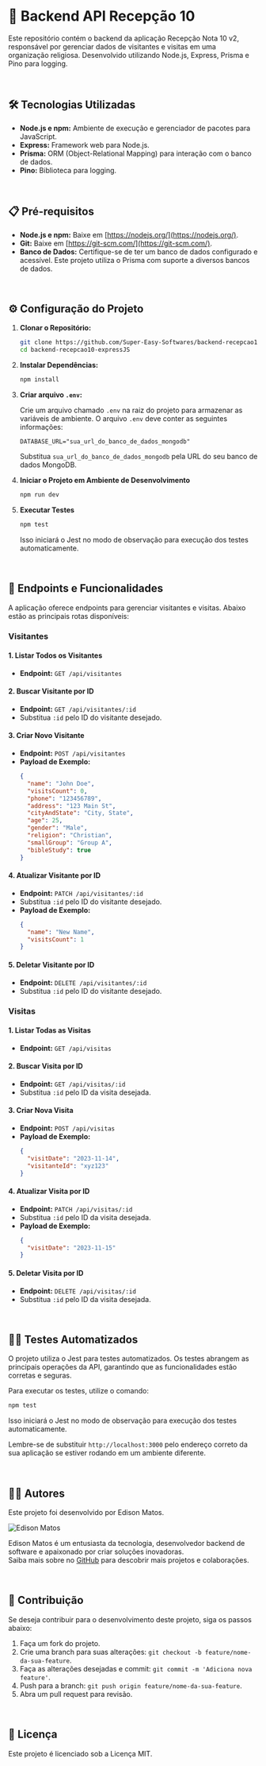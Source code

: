 # 🚀 Backend API Recepção 10

Este repositório contém o backend da aplicação Recepção Nota 10 v2, responsável por gerenciar dados de visitantes e visitas em uma organização religiosa. Desenvolvido utilizando Node.js, Express, Prisma e Pino para logging.

<br>

## 🛠️ Tecnologias Utilizadas

- **Node.js e npm:** Ambiente de execução e gerenciador de pacotes para JavaScript.
- **Express:** Framework web para Node.js.
- **Prisma:** ORM (Object-Relational Mapping) para interação com o banco de dados.
- **Pino:** Biblioteca para logging.

<br>

## 📋 Pré-requisitos  

- **Node.js e npm:** Baixe em [https://nodejs.org/](https://nodejs.org/).
- **Git:** Baixe em [https://git-scm.com/](https://git-scm.com/).
- **Banco de Dados:** Certifique-se de ter um banco de dados configurado e acessível. Este projeto utiliza o Prisma com suporte a diversos bancos de dados.

<br>

## ⚙️ Configuração do Projeto

1. **Clonar o Repositório:**

    ```bash
    git clone https://github.com/Super-Easy-Softwares/backend-recepcao10-expressJS.git
    cd backend-recepcao10-expressJS
    ```

2. **Instalar Dependências:**

    ```bash
    npm install
    ```

3. **Criar arquivo `.env`:**

   Crie um arquivo chamado `.env` na raiz do projeto para armazenar as variáveis de ambiente. O arquivo `.env` deve conter as seguintes informações:

    ```env
    DATABASE_URL="sua_url_do_banco_de_dados_mongodb"
    ```

   Substitua `sua_url_do_banco_de_dados_mongodb` pela URL do seu banco de dados MongoDB.

4. **Iniciar o Projeto em Ambiente de Desenvolvimento**

    ```bash
    npm run dev
    ```

5. **Executar Testes**

    ```bash
    npm test
    ```

    Isso iniciará o Jest no modo de observação para execução dos testes automaticamente.

<br>

## 📄 Endpoints e Funcionalidades

A aplicação oferece endpoints para gerenciar visitantes e visitas. Abaixo estão as principais rotas disponíveis:

### Visitantes

#### 1. **Listar Todos os Visitantes**

- **Endpoint:** `GET /api/visitantes`

#### 2. **Buscar Visitante por ID**

- **Endpoint:** `GET /api/visitantes/:id`
- Substitua `:id` pelo ID do visitante desejado.

#### 3. **Criar Novo Visitante**

- **Endpoint:** `POST /api/visitantes`
- **Payload de Exemplo:**
  ```json
  {
    "name": "John Doe",
    "visitsCount": 0,
    "phone": "123456789",
    "address": "123 Main St",
    "cityAndState": "City, State",
    "age": 25,
    "gender": "Male",
    "religion": "Christian",
    "smallGroup": "Group A",
    "bibleStudy": true
  }
  ```

#### 4. **Atualizar Visitante por ID**

- **Endpoint:** `PATCH /api/visitantes/:id`
- Substitua `:id` pelo ID do visitante desejado.
- **Payload de Exemplo:**
  ```json
  {
    "name": "New Name",
    "visitsCount": 1
  }
  ```

#### 5. **Deletar Visitante por ID**

- **Endpoint:** `DELETE /api/visitantes/:id`
- Substitua `:id` pelo ID do visitante desejado.

### Visitas

#### 1. **Listar Todas as Visitas**

- **Endpoint:** `GET /api/visitas`

#### 2. **Buscar Visita por ID**

- **Endpoint:** `GET /api/visitas/:id`
- Substitua `:id` pelo ID da visita desejada.

#### 3. **Criar Nova Visita**

- **Endpoint:** `POST /api/visitas`
- **Payload de Exemplo:**
  ```json
  {
    "visitDate": "2023-11-14",
    "visitanteId": "xyz123"
  }
  ```

#### 4. **Atualizar Visita por ID**

- **Endpoint:** `PATCH /api/visitas/:id`
- Substitua `:id` pelo ID da visita desejada.
- **Payload de Exemplo:**
  ```json
  {
    "visitDate": "2023-11-15"
  }
  ```

#### 5. **Deletar Visita por ID**

- **Endpoint:** `DELETE /api/visitas/:id`
- Substitua `:id` pelo ID da visita desejada.

<br>

## 🧑‍💻 Testes Automatizados

O projeto utiliza o Jest para testes automatizados. Os testes abrangem as principais operações da API, garantindo que as funcionalidades estão corretas e seguras.

Para executar os testes, utilize o comando:

```bash
npm test
```

Isso iniciará o Jest no modo de observação para execução dos testes automaticamente.

Lembre-se de substituir `http://localhost:3000` pelo endereço correto da sua aplicação se estiver rodando em um ambiente diferente.

<br>

## 🧑‍💻 Autores

Este projeto foi desenvolvido por Edison Matos.

![Edison Matos](https://avatars.githubusercontent.com/u/17342047?s=200)

Edison Matos é um entusiasta da tecnologia, desenvolvedor backend de software e apaixonado por criar soluções inovadoras.<br>
Saiba mais sobre no [GitHub](https://github.com/EdisonMatos) para descobrir mais projetos e colaborações.

<br>

## 🤝 Contribuição

Se deseja contribuir para o desenvolvimento deste projeto, siga os passos abaixo:

1. Faça um fork do projeto.
2. Crie uma branch para suas alterações: `git checkout -b feature/nome-da-sua-feature`.
3. Faça as alterações desejadas e commit: `git commit -m 'Adiciona nova feature'`.
4. Push para a branch: `git push origin feature/nome-da-sua-feature`.
5. Abra um pull request para revisão.

<br>

## 📄 Licença

Este projeto é licenciado sob a Licença MIT.

